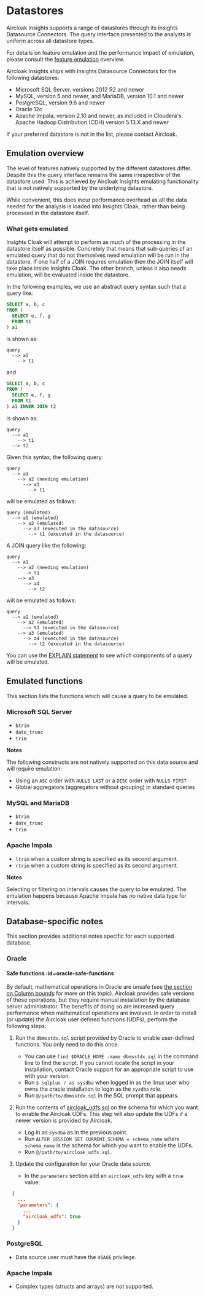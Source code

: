 # Datastores

Aircloak Insights supports a range of datastores through its Insights Datasource Connectors.
The query interface presented to the analysts is uniform across all datastore types.

For details on feature emulation and the performance impact of emulation,
please consult the [feature emulation](#emulation-overview) overview.

Aircloak Insights ships with Insights Datasource Connectors for the following datastores:

- Microsoft SQL Server, versions 2012 R2 and newer
- MySQL, version 5 and newer, and MariaDB, version 10.1 and newer
- PostgreSQL, version 9.6 and newer
- Oracle 12c
- Apache Impala, version 2.10 and newer, as included in Cloudera's Apache Hadoop Distribution (CDH) version 5.13.X and newer

If your preferred datastore is not in the list, please contact Aircloak.

## Emulation overview

The level of features natively supported by the different datastores differ. Despite this
the query interface remains the same irrespective of the datastore used.
This is achieved by Aircloak Insights
emulating functionality that is not natively supported by the underlying datastore.

While convenient, this does incur performance overhead as all the data needed for the analysis
is loaded into Insights Cloak, rather than being processed in the datastore itself.

### What gets emulated

Insights Cloak will attempt to perform as much of the processing in the datastore itself as possible.
Concretely that means that sub-queries of an emulated query that do not themselves need emulation will be run in the datastore.
If one half of a JOIN requires emulation then the JOIN itself will take place inside Insights Cloak.
The other branch, unless it also needs emulation, will be evaluated inside the datastore.

In the following examples, we use an abstract query syntax such that a query like:

```sql
SELECT a, b, c
FROM (
  SELECT e, f, g
  FROM t1
) a1
```

is shown as:

```
query
  --> a1
    --> t1
```

and

```sql
SELECT a, b, c
FROM (
  SELECT e, f, g
  FROM t1
) a1 INNER JOIN t2
```

is shown as:

```
query
  --> a1
    --> t1
  --> t2
```

Given this syntax, the following query:

```
query
  --> a1
    --> a2 (needing emulation)
      --> a3
        --> t1
```

will be emulated as follows:

```
query (emulated)
  --> a1 (emulated)
    --> a2 (emulated)
      --> a3 (executed in the datasource)
        --> t1 (executed in the datasource)
```

A JOIN query like the following:

```
query
  --> a1
    --> a2 (needing emulation)
      --> t1
    --> a3
      --> a4
        --> t2
```

will be emulated as follows:

```
query
  --> a1 (emulated)
    --> a2 (emulated)
      --> t1 (executed in the datasource)
    --> a3 (emulated)
      --> a4 (executed in the datasource)
        --> t2 (executed in the datasource)
```

You can use the [EXPLAIN statement](/sql.md#describing-the-query-plan) to see which components of a query will be emulated.

## Emulated functions

This section lists the functions which will cause a query to be emulated.

### Microsoft SQL Server

- `btrim`
- `date_trunc`
- `trim`

**Notes**

The following constructs are not natively supported on this data source and will require emulation:

- Using an `ASC` order with `NULLS LAST` or a `DESC` order with `NULLS FIRST`
- Global aggregators (aggregators without grouping) in standard queries

### MySQL and MariaDB

- `btrim`
- `date_trunc`
- `trim`

### Apache Impala

- `ltrim` when a custom string is specified as its second argument.
- `rtrim` when a custom string is specified as its second argument.

**Notes**

Selecting or filtering on intervals causes the query to be emulated.
The emulation happens because Apache Impala has no native data type for intervals.

## Database-specific notes

This section provides additional notes specific for each supported database.

### Oracle

#### Safe functions :id=oracle-safe-functions

By default, mathematical operations in Oracle are unsafe (see [the section on Column
bounds](/sql/restrictions.md#column-bounds) for more on this topic). Aircloak provides safe versions of these
operations, but they require manual installation by the database server administrator. The benefits of doing so are
increased query performance when mathematical operations are involved. In order to install (or update) the Aircloak
user defined functions (UDFs), perform the following steps:

1. Run the `dbmsstdx.sql` script provided by Oracle to enable user-defined functions. You only need to do this once.

   - You can use `find $ORACLE_HOME -name dbmsstdx.sql` in the command line to find the script. If you cannot locate the
     script in your installation, contact Oracle support for an appropriate script to use with your version.
   - Run `$ sqlplus / as sysdba` when logged in as the linux user who owns the oracle installation to login as the
     `sysdba` role.
   - Run `@/path/to/dbmsstdx.sql` in the SQL prompt that appears.

2. Run the contents of <a href="/docs/aircloak_udfs.sql" target="_blank">aircloak_udfs.sql</a> on the schema for
   which you want to enable the Aircloak UDFs. This step will also update the UDFs if a newer version is provided by
   Aircloak.

   - Log in as `sysdba` as in the previous point.
   - Run `ALTER SESSION SET CURRENT_SCHEMA = schema_name` where `schema_name` is the schema for which you want to enable
     the UDFs.
   - Run `@/path/to/aircloak_udfs.sql`.

3. Update the configuration for your Oracle data source.

   - In the `parameters` section add an `aircloak_udfs` key with a `true` value:

```json
  {
    ...
    "parameters": {
      ...
      "aircloak_udfs": true
    }
  }
```

### PostgreSQL

- Data source user must have the `USAGE` privilege.

### Apache Impala

- Complex types (structs and arrays) are not supported.
